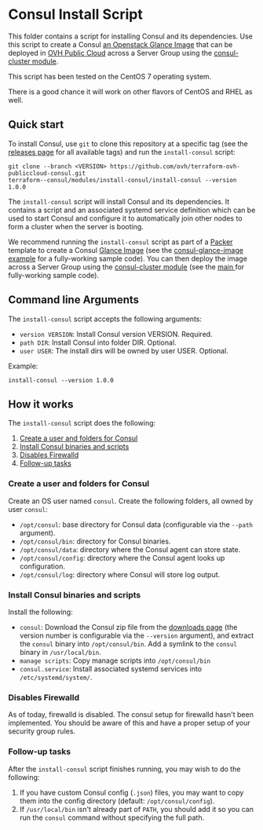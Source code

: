 # Consul Install Script

This folder contains a script for installing Consul and its dependencies. Use this script to create a Consul [an Openstack Glance Image](https://docs.openstack.org/glance/latest/) that can be deployed in [OVH Public Cloud](https://www.ovh.com/fr/public-cloud/instances/) across a Server Group using the [consul-cluster module](../consul-cluster).

This script has been tested on the CentOS 7 operating system.

There is a good chance it will work on other flavors of CentOS and RHEL as well.

## Quick start

<!-- TODO: update the clone URL to the final URL when this Module is released -->

To install Consul, use `git` to clone this repository at a specific tag (see the [releases page](../../../../releases) 
for all available tags) and run the `install-consul` script:

```
git clone --branch <VERSION> https://github.com/ovh/terraform-ovh-publiccloud-consul.git
terraform--consul/modules/install-consul/install-consul --version 1.0.0
```

The `install-consul` script will install Consul and its dependencies.
It contains a script and an associated systemd service definition which can be used to start Consul and configure it to automatically join other nodes to form a cluster when the server is booting.

We recommend running the `install-consul` script as part of a [Packer](https://www.packer.io/) template to create a Consul [Glance Image](https://docs.openstack.org/glance/latest/) (see the [consul-glance-image example](../../examples/consul-glance-image) for a fully-working sample code). You can then deploy the image across a Server Group using the [consul-cluster module](../../modules/consul-cluster) (see the [main ](../../MAIN.md) for fully-working sample code).

## Command line Arguments

The `install-consul` script accepts the following arguments:

* `version VERSION`: Install Consul version VERSION. Required. 
* `path DIR`: Install Consul into folder DIR. Optional.
* `user USER`: The install dirs will be owned by user USER. Optional.

Example:

```
install-consul --version 1.0.0
```

## How it works

The `install-consul` script does the following:

1. [Create a user and folders for Consul](#create-a-user-and-folders-for-consul)
1. [Install Consul binaries and scripts](#install-consul-binaries-and-scripts)
1. [Disables Firewalld](#disable-firewalld)
1. [Follow-up tasks](#follow-up-tasks)


### Create a user and folders for Consul

Create an OS user named `consul`. Create the following folders, all owned by user `consul`:

* `/opt/consul`: base directory for Consul data (configurable via the `--path` argument).
* `/opt/consul/bin`: directory for Consul binaries.
* `/opt/consul/data`: directory where the Consul agent can store state.
* `/opt/consul/config`: directory where the Consul agent looks up configuration.
* `/opt/consul/log`: directory where Consul will store log output.


### Install Consul binaries and scripts

Install the following:

* `consul`: Download the Consul zip file from the [downloads page](https://www.consul.io/downloads.html) (the version number is configurable via the `--version` argument), and extract the `consul` binary into `/opt/consul/bin`. Add a symlink to the `consul` binary in `/usr/local/bin`.
* `manage scripts`: Copy manage scripts into `/opt/consul/bin`
* `consul.service`: Install associated systemd services into `/etc/systemd/system/`. 

### Disables Firewalld

As of today, firewalld is disabled. The consul setup for firewalld hasn't been implemented. You should be aware of this and have a proper setup of your security group rules.

### Follow-up tasks

After the `install-consul` script finishes running, you may wish to do the following:

1. If you have custom Consul config (`.json`) files, you may want to copy them into the config directory (default: `/opt/consul/config`).
1. If `/usr/local/bin` isn't already part of `PATH`, you should add it so you can run the `consul` command without specifying the full path.
